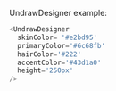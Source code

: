 UndrawDesigner example:

```js
<UndrawDesigner 
  skinColor= '#e2bd95'
  primaryColor='#6c68fb'
  hairColor='#222'
  accentColor='#43d1a0'
  height='250px'
/>
```